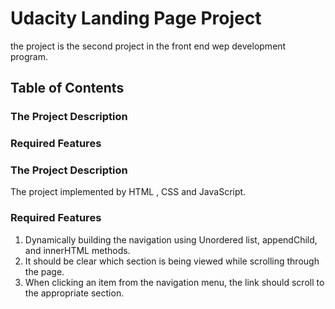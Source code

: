 # Udacity Landing Page Project
the project is the second project  in the front end wep development program. 

## Table of Contents
 ### The Project Description
 ### Required Features  
   


### The Project Description

The project implemented by  HTML , CSS   and JavaScript.

### Required Features  
   1. Dynamically building the navigation using Unordered list, appendChild, and innerHTML methods.
   2. It should be clear which section is being viewed while scrolling through the page.
   3. When clicking an item from the navigation menu, the link should scroll to the appropriate section.